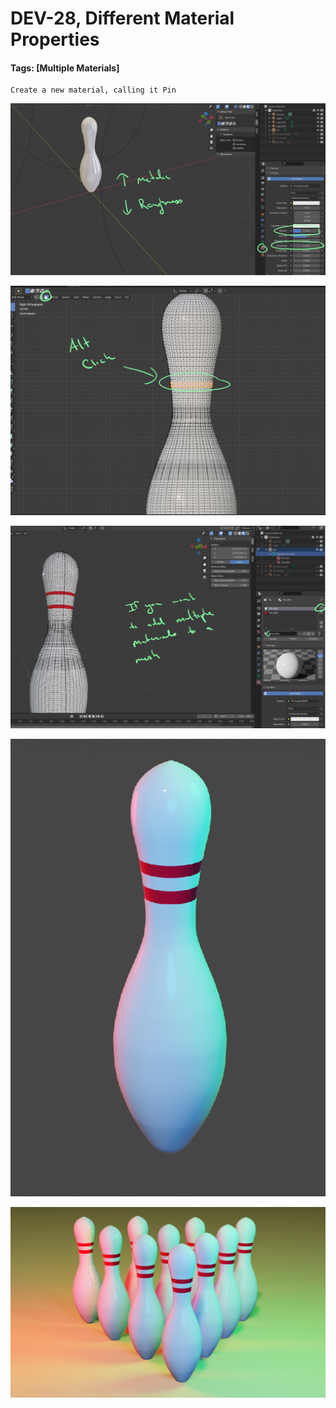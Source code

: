 # DEV-28, Different Material Properties
#### Tags: [Multiple Materials]

    Create a new material, calling it Pin

![](../images/DEV-28-A.png)  

![](../images/DEV-28-B.png)  

![](../images/DEV-28-C.png)  

![](../images/DEV-28-D.png)  

![](../images/DEV-28-E.png)  